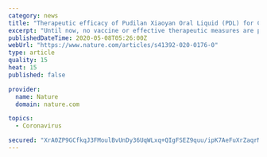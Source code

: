 ```yaml
---
category: news
title: "Therapeutic efficacy of Pudilan Xiaoyan Oral Liquid (PDL) for COVID-19 in vitro and in vivo"
excerpt: "Until now, no vaccine or effective therapeutic measures are provided to prevent the SARS-CoV-2 infection. Existing medicines have some strong advantages on pharmacokinetics, known side effects, safety and dosing regimens."
publishedDateTime: 2020-05-08T05:26:00Z
webUrl: "https://www.nature.com/articles/s41392-020-0176-0"
type: article
quality: 15
heat: 15
published: false

provider:
  name: Nature
  domain: nature.com

topics:
  - Coronavirus

secured: "XrA0ZP9GCfkqJ3FMoulBvUnDy36UqWLxq+QIgFSEZ9quu/ipK7AeFuXrZaqrMyqSESwwp2qPf+8NFK3YXWQzHdsjEanAcl0+V/QlU2OAS4FDRRpDE5/LjHco0dfDXTCOnUI51XvwXJ3Rm5wxGvnOBqAnX6X+WILeoLjicpECz2Xqy8CeWSM/y19s2wizUuq4t4eSsSCdgL2tr9+ZyLOC04ozKXS8lswx/wDX+FLFqxL7k4B95yrABauD2ksRyhps+LrHfaJD2QlnNae2/2lL3rMBODD9vRllerkpz7/yvdYrVAJK7GT6lCSfFQ2y6MGsZRmpaTHRs6y9nSX+edEq44uSDqyp8HnnczUz4pXiZ3t468B89M3Sa6GHWd4Jk7thCNAppt1LkHxZFOBbtdjpR1vMOigWY3/zdWGZPBmBZOKTTuGknxyddXj9Y+/yiW1XtGmDr3UxSRrhFYXqEFceEIMWHDbb13i4RiYdGyToEng=;8hNIiKw3oIeRrcD1j0gP2A=="
---
```


